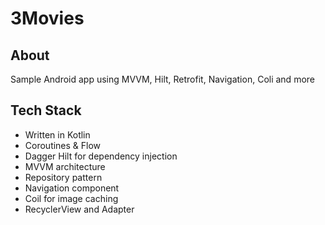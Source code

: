 # 3Movies
## About
Sample Android app using MVVM, Hilt, Retrofit, Navigation, Coli and more

## Tech Stack

- Written in Kotlin
- Coroutines & Flow
- Dagger Hilt for dependency injection
- MVVM architecture
- Repository pattern
- Navigation component
- Coil for image caching 
- RecyclerView and Adapter
